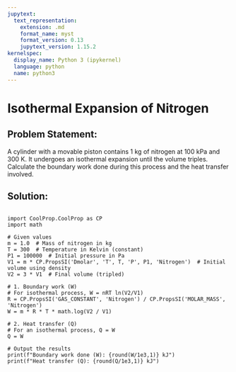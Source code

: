```yaml
---
jupytext:
  text_representation:
    extension: .md
    format_name: myst
    format_version: 0.13
    jupytext_version: 1.15.2
kernelspec:
  display_name: Python 3 (ipykernel)
  language: python
  name: python3
---
```


# Isothermal Expansion of Nitrogen

## Problem Statement:
A cylinder with a movable piston contains 1 kg of nitrogen at 100 kPa and 300 K. 
It undergoes an isothermal expansion until the volume triples. 
Calculate the boundary work done during this process and the heat transfer involved.

## Solution:

```{code-cell} ipython3

import CoolProp.CoolProp as CP
import math

# Given values
m = 1.0  # Mass of nitrogen in kg
T = 300  # Temperature in Kelvin (constant)
P1 = 100000  # Initial pressure in Pa
V1 = m * CP.PropsSI('Dmolar', 'T', T, 'P', P1, 'Nitrogen')  # Initial volume using density
V2 = 3 * V1  # Final volume (tripled)

# 1. Boundary work (W)
# For isothermal process, W = nRT ln(V2/V1)
R = CP.PropsSI('GAS_CONSTANT', 'Nitrogen') / CP.PropsSI('MOLAR_MASS', 'Nitrogen')
W = m * R * T * math.log(V2 / V1)

# 2. Heat transfer (Q)
# For an isothermal process, Q = W
Q = W

# Output the results
print(f"Boundary work done (W): {round(W/1e3,1)} kJ")
print(f"Heat transfer (Q): {round(Q/1e3,1)} kJ")
```
